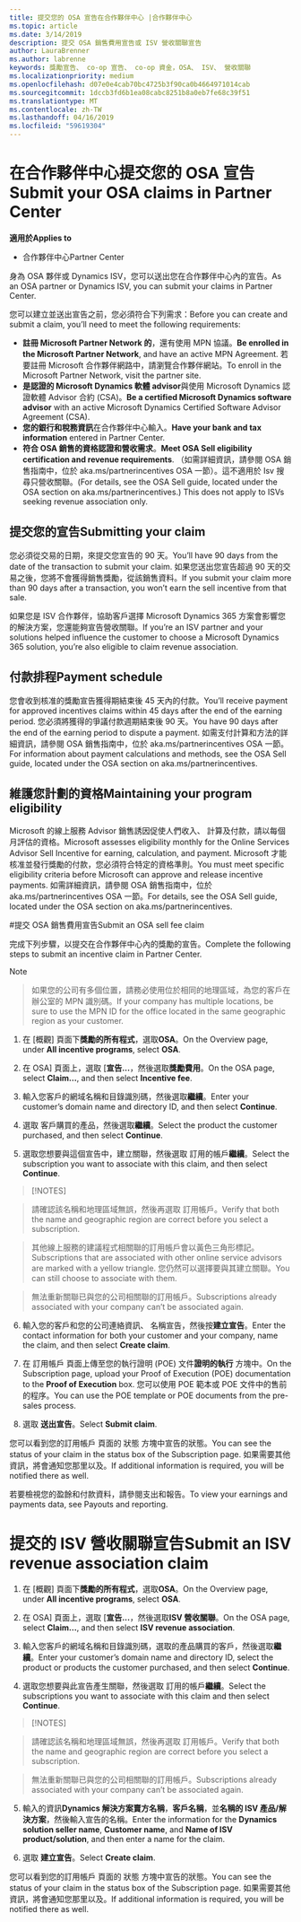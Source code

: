 ```yaml
---
title: 提交您的 OSA 宣告在合作夥伴中心 |合作夥伴中心
ms.topic: article
ms.date: 3/14/2019
description: 提交 OSA 銷售費用宣告或 ISV 營收關聯宣告
author: LauraBrenner
ms.author: labrenne
keywords: 獎勵宣告、 co-op 宣告、 co-op 資金，OSA、 ISV、 營收關聯
ms.localizationpriority: medium
ms.openlocfilehash: d07e0e4cab70bc4725b3f90ca0b4664971014cab
ms.sourcegitcommit: 1dccb3fd6b1ea08cabc8251b8a0eb7fe68c39f51
ms.translationtype: MT
ms.contentlocale: zh-TW
ms.lasthandoff: 04/16/2019
ms.locfileid: "59619304"
---
```

# <a name="submit-your-osa-claims-in-partner-center"></a><span data-ttu-id="06744-104">在合作夥伴中心提交您的 OSA 宣告</span><span class="sxs-lookup"><span data-stu-id="06744-104">Submit your OSA claims in Partner Center</span></span>

<span data-ttu-id="06744-105">**適用於**</span><span class="sxs-lookup"><span data-stu-id="06744-105">**Applies to**</span></span>

-  <span data-ttu-id="06744-106">合作夥伴中心</span><span class="sxs-lookup"><span data-stu-id="06744-106">Partner Center</span></span>

<span data-ttu-id="06744-107">身為 OSA 夥伴或 Dynamics ISV，您可以送出您在合作夥伴中心內的宣告。</span><span class="sxs-lookup"><span data-stu-id="06744-107">As an OSA partner or Dynamics ISV, you can submit your claims in Partner Center.</span></span> 

<span data-ttu-id="06744-108">您可以建立並送出宣告之前，您必須符合下列需求：</span><span class="sxs-lookup"><span data-stu-id="06744-108">Before you can create and submit a claim, you’ll need to meet the following requirements:</span></span> 
-   <span data-ttu-id="06744-109">**註冊 Microsoft Partner Network 的**，還有使用 MPN 協議。</span><span class="sxs-lookup"><span data-stu-id="06744-109">**Be enrolled in the Microsoft Partner Network**, and have an active MPN Agreement.</span></span> <span data-ttu-id="06744-110">若要註冊 Microsoft 合作夥伴網路中，請瀏覽合作夥伴網站。</span><span class="sxs-lookup"><span data-stu-id="06744-110">To enroll in the Microsoft Partner Network, visit the partner site.</span></span> 
-   <span data-ttu-id="06744-111">**是認證的 Microsoft Dynamics 軟體 advisor**與使用 Microsoft Dynamics 認證軟體 Advisor 合約 (CSA)。</span><span class="sxs-lookup"><span data-stu-id="06744-111">**Be a certified Microsoft Dynamics software advisor** with an active Microsoft Dynamics Certified Software Advisor Agreement (CSA).</span></span> 
-   <span data-ttu-id="06744-112">**您的銀行和稅務資訊**在合作夥伴中心輸入。</span><span class="sxs-lookup"><span data-stu-id="06744-112">**Have your bank and tax information** entered in Partner Center.</span></span> 
-   <span data-ttu-id="06744-113">**符合 OSA 銷售的資格認證和營收需求**。</span><span class="sxs-lookup"><span data-stu-id="06744-113">**Meet OSA Sell eligibility certification and revenue requirements**.</span></span> <span data-ttu-id="06744-114">（如需詳細資訊，請參閱 OSA 銷售指南中，位於 aka.ms/partnerincentives OSA 一節）。這不適用於 Isv 搜尋只營收關聯。</span><span class="sxs-lookup"><span data-stu-id="06744-114">(For details, see the OSA Sell guide, located under the OSA section on aka.ms/partnerincentives.) This does not apply to ISVs seeking revenue association only.</span></span> 

## <a name="submitting-your-claim"></a><span data-ttu-id="06744-115">提交您的宣告</span><span class="sxs-lookup"><span data-stu-id="06744-115">Submitting your claim</span></span>

<span data-ttu-id="06744-116">您必須從交易的日期，來提交您宣告的 90 天。</span><span class="sxs-lookup"><span data-stu-id="06744-116">You’ll have 90 days from the date of the transaction to submit your claim.</span></span> <span data-ttu-id="06744-117">如果您送出您宣告超過 90 天的交易之後，您將不會獲得銷售獎勵，從該銷售資料。</span><span class="sxs-lookup"><span data-stu-id="06744-117">If you submit your claim more than 90 days after a transaction, you won’t earn the sell incentive from that sale.</span></span> 

<span data-ttu-id="06744-118">如果您是 ISV 合作夥伴，協助客戶選擇 Microsoft Dynamics 365 方案會影響您的解決方案，您還能夠宣告營收關聯。</span><span class="sxs-lookup"><span data-stu-id="06744-118">If you’re an ISV partner and your solutions helped influence the customer to choose a Microsoft Dynamics 365 solution, you’re also eligible to claim revenue association.</span></span>   

## <a name="payment-schedule"></a><span data-ttu-id="06744-119">付款排程</span><span class="sxs-lookup"><span data-stu-id="06744-119">Payment schedule</span></span>

<span data-ttu-id="06744-120">您會收到核准的獎勵宣告獲得期結束後 45 天內的付款。</span><span class="sxs-lookup"><span data-stu-id="06744-120">You’ll receive payment for approved incentives claims within 45 days after the end of the earning period.</span></span> <span data-ttu-id="06744-121">您必須將獲得的爭議付款週期結束後 90 天。</span><span class="sxs-lookup"><span data-stu-id="06744-121">You have 90 days after the end of the earning period to dispute a payment.</span></span> <span data-ttu-id="06744-122">如需支付計算和方法的詳細資訊，請參閱 OSA 銷售指南中，位於 aka.ms/partnerincentives OSA 一節。</span><span class="sxs-lookup"><span data-stu-id="06744-122">For information about payment calculations and methods, see the OSA Sell guide, located under the OSA section on aka.ms/partnerincentives.</span></span>

## <a name="maintaining-your-program-eligibility"></a><span data-ttu-id="06744-123">維護您計劃的資格</span><span class="sxs-lookup"><span data-stu-id="06744-123">Maintaining your program eligibility</span></span>

<span data-ttu-id="06744-124">Microsoft 的線上服務 Advisor 銷售誘因促使人們收入、 計算及付款，請以每個月評估的資格。</span><span class="sxs-lookup"><span data-stu-id="06744-124">Microsoft assesses eligibility monthly for the Online Services Advisor Sell Incentive for earning, calculation, and payment.</span></span> <span data-ttu-id="06744-125">Microsoft 才能核准並發行獎勵的付款，您必須符合特定的資格準則。</span><span class="sxs-lookup"><span data-stu-id="06744-125">You must meet specific eligibility criteria before Microsoft can approve and release incentive payments.</span></span> <span data-ttu-id="06744-126">如需詳細資訊，請參閱 OSA 銷售指南中，位於 aka.ms/partnerincentives OSA 一節。</span><span class="sxs-lookup"><span data-stu-id="06744-126">For details, see the OSA Sell guide, located under the OSA section on aka.ms/partnerincentives.</span></span>

#<a name="submit-an-osa-sell-fee-claim"></a><span data-ttu-id="06744-127">提交 OSA 銷售費用宣告</span><span class="sxs-lookup"><span data-stu-id="06744-127">Submit an OSA sell fee claim</span></span>

<span data-ttu-id="06744-128">完成下列步驟，以提交在合作夥伴中心內的獎勵的宣告。</span><span class="sxs-lookup"><span data-stu-id="06744-128">Complete the following steps to submit an incentive claim in Partner Center.</span></span>  

>[!NOTE]

><span data-ttu-id="06744-129">如果您的公司有多個位置，請務必使用位於相同的地理區域，為您的客戶在辦公室的 MPN 識別碼。</span><span class="sxs-lookup"><span data-stu-id="06744-129">If your company has multiple locations, be sure to use the MPN ID for the office located in the same geographic region as your customer.</span></span> 

1.  <span data-ttu-id="06744-130">在 [概觀] 頁面下**獎勵的所有程式**，選取**OSA**。</span><span class="sxs-lookup"><span data-stu-id="06744-130">On the Overview page, under **All incentive programs**, select **OSA**.</span></span>

2.  <span data-ttu-id="06744-131">在 OSA] 頁面上，選取 [**宣告...**，然後選取**獎勵費用**。</span><span class="sxs-lookup"><span data-stu-id="06744-131">On the OSA page, select **Claim…**, and then select **Incentive fee**.</span></span>

3.  <span data-ttu-id="06744-132">輸入您客戶的網域名稱和目錄識別碼，然後選取**繼續**。</span><span class="sxs-lookup"><span data-stu-id="06744-132">Enter your customer’s domain name and directory ID, and then select **Continue**.</span></span> 

4.  <span data-ttu-id="06744-133">選取 客戶購買的產品，然後選取**繼續**。</span><span class="sxs-lookup"><span data-stu-id="06744-133">Select the product the customer purchased, and then select **Continue**.</span></span> 

5.  <span data-ttu-id="06744-134">選取您想要與這個宣告中，建立關聯，然後選取 訂用的帳戶**繼續**。</span><span class="sxs-lookup"><span data-stu-id="06744-134">Select the subscription you want to associate with this claim, and then select **Continue**.</span></span>

>[!NOTES]

><span data-ttu-id="06744-136">請確認該名稱和地理區域無誤，然後再選取 訂用帳戶。</span><span class="sxs-lookup"><span data-stu-id="06744-136">Verify that both the name and geographic region are correct before you select a subscription.</span></span> 

><span data-ttu-id="06744-137">其他線上服務的建議程式相關聯的訂用帳戶會以黃色三角形標記。</span><span class="sxs-lookup"><span data-stu-id="06744-137">Subscriptions that are associated with other online service advisors are marked with a yellow triangle.</span></span> <span data-ttu-id="06744-138">您仍然可以選擇要與其建立關聯。</span><span class="sxs-lookup"><span data-stu-id="06744-138">You can still choose to associate with them.</span></span> 

><span data-ttu-id="06744-139">無法重新關聯已與您的公司相關聯的訂用帳戶。</span><span class="sxs-lookup"><span data-stu-id="06744-139">Subscriptions already associated with your company can’t be associated again.</span></span>  

6.  <span data-ttu-id="06744-140">輸入您的客戶和您的公司連絡資訊、 名稱宣告，然後按**建立宣告**。</span><span class="sxs-lookup"><span data-stu-id="06744-140">Enter the contact information for both your customer and your company, name the claim, and then select **Create claim**.</span></span> 

7.  <span data-ttu-id="06744-141">在 訂用帳戶 頁面上傳至您的執行證明 (POE) 文件**證明的執行** 方塊中。</span><span class="sxs-lookup"><span data-stu-id="06744-141">On the Subscription page, upload your Proof of Execution (POE) documentation to the **Proof of Execution** box.</span></span> <span data-ttu-id="06744-142">您可以使用 POE 範本或 POE 文件中的售前的程序。</span><span class="sxs-lookup"><span data-stu-id="06744-142">You can use the POE template or POE documents from the pre-sales process.</span></span> 

8.  <span data-ttu-id="06744-143">選取 **送出宣告**。</span><span class="sxs-lookup"><span data-stu-id="06744-143">Select **Submit claim**.</span></span>    

<span data-ttu-id="06744-144">您可以看到您的訂用帳戶 頁面的 狀態 方塊中宣告的狀態。</span><span class="sxs-lookup"><span data-stu-id="06744-144">You can see the status of your claim in the status box of the Subscription page.</span></span> <span data-ttu-id="06744-145">如果需要其他資訊，將會通知您那里以及。</span><span class="sxs-lookup"><span data-stu-id="06744-145">If additional information is required, you will be notified there as well.</span></span>

<span data-ttu-id="06744-146">若要檢視您的盈餘和付款資料，請參閱支出和報告。</span><span class="sxs-lookup"><span data-stu-id="06744-146">To view your earnings and payments data, see Payouts and reporting.</span></span> 
 
# <a name="submit-an-isv-revenue-association-claim"></a><span data-ttu-id="06744-147">提交的 ISV 營收關聯宣告</span><span class="sxs-lookup"><span data-stu-id="06744-147">Submit an ISV revenue association claim</span></span>

1.  <span data-ttu-id="06744-148">在 [概觀] 頁面下**獎勵的所有程式**，選取**OSA**。</span><span class="sxs-lookup"><span data-stu-id="06744-148">On the Overview page, under **All incentive programs**, select **OSA**.</span></span>

2.  <span data-ttu-id="06744-149">在 OSA] 頁面上，選取 [**宣告...**，然後選取**ISV 營收關聯**。</span><span class="sxs-lookup"><span data-stu-id="06744-149">On the OSA page, select **Claim…**, and then select **ISV revenue association**.</span></span>

3.  <span data-ttu-id="06744-150">輸入您客戶的網域名稱和目錄識別碼，選取的產品購買的客戶，然後選取**繼續**。</span><span class="sxs-lookup"><span data-stu-id="06744-150">Enter your customer’s domain name and directory ID, select the product or products the customer purchased, and then select **Continue**.</span></span> 

4.  <span data-ttu-id="06744-151">選取您想要與此宣告產生關聯，然後選取 訂用的帳戶**繼續**。</span><span class="sxs-lookup"><span data-stu-id="06744-151">Select the subscriptions you want to associate with this claim and then select **Continue**.</span></span>

>[!NOTES]

><span data-ttu-id="06744-153">請確認該名稱和地理區域無誤，然後再選取 訂用帳戶。</span><span class="sxs-lookup"><span data-stu-id="06744-153">Verify that both the name and geographic region are correct before you select a subscription.</span></span> 

><span data-ttu-id="06744-154">無法重新關聯已與您的公司相關聯的訂用帳戶。</span><span class="sxs-lookup"><span data-stu-id="06744-154">Subscriptions already associated with your company can’t be associated again.</span></span>  

5.  <span data-ttu-id="06744-155">輸入的資訊**Dynamics 解決方案賣方名稱**，**客戶名稱**，並**名稱的 ISV 產品/解決方案**，然後輸入宣告的名稱。</span><span class="sxs-lookup"><span data-stu-id="06744-155">Enter the information for the **Dynamics solution seller name**, **Customer name**, and **Name of ISV product/solution**, and then enter a name for the claim.</span></span> 

6.  <span data-ttu-id="06744-156">選取 **建立宣告**。</span><span class="sxs-lookup"><span data-stu-id="06744-156">Select **Create claim**.</span></span> 

<span data-ttu-id="06744-157">您可以看到您的訂用帳戶 頁面的 狀態 方塊中宣告的狀態。</span><span class="sxs-lookup"><span data-stu-id="06744-157">You can see the status of your claim in the status box of the Subscription page.</span></span> <span data-ttu-id="06744-158">如果需要其他資訊，將會通知您那里以及。</span><span class="sxs-lookup"><span data-stu-id="06744-158">If additional information is required, you will be notified there as well.</span></span>
